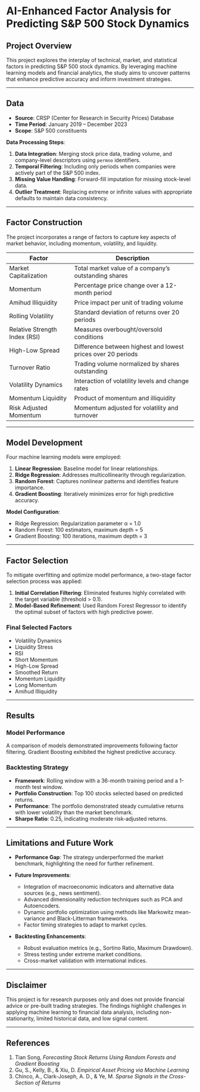 # AI-Enhanced Factor Analysis for Predicting S&P 500 Stock Dynamics

## Project Overview  

This project explores the interplay of technical, market, and statistical factors in predicting S&P 500 stock dynamics. By leveraging machine learning models and financial analytics, the study aims to uncover patterns that enhance predictive accuracy and inform investment strategies.  

---

## Data  

- **Source**: CRSP (Center for Research in Security Prices) Database  
- **Time Period**: January 2019 – December 2023  
- **Scope**: S&P 500 constituents  

**Data Processing Steps**:  
1. **Data Integration**: Merging stock price data, trading volume, and company-level descriptors using `permno` identifiers.  
2. **Temporal Filtering**: Including only periods when companies were actively part of the S&P 500 index.  
3. **Missing Value Handling**: Forward-fill imputation for missing stock-level data.  
4. **Outlier Treatment**: Replacing extreme or infinite values with appropriate defaults to maintain data consistency.  

---

## Factor Construction  

The project incorporates a range of factors to capture key aspects of market behavior, including momentum, volatility, and liquidity.  

| **Factor**                  | **Description**                                               |
|-----------------------------|---------------------------------------------------------------|
| Market Capitalization       | Total market value of a company’s outstanding shares         |
| Momentum                    | Percentage price change over a 12-month period               |
| Amihud Illiquidity          | Price impact per unit of trading volume                      |
| Rolling Volatility          | Standard deviation of returns over 20 periods                |
| Relative Strength Index (RSI)| Measures overbought/oversold conditions                     |
| High-Low Spread             | Difference between highest and lowest prices over 20 periods |
| Turnover Ratio              | Trading volume normalized by shares outstanding              |
| Volatility Dynamics         | Interaction of volatility levels and change rates            |
| Momentum Liquidity          | Product of momentum and illiquidity                          |
| Risk Adjusted Momentum      | Momentum adjusted for volatility and turnover                |

---

## Model Development  

Four machine learning models were employed:  

1. **Linear Regression**: Baseline model for linear relationships.  
2. **Ridge Regression**: Addresses multicollinearity through regularization.  
3. **Random Forest**: Captures nonlinear patterns and identifies feature importance.  
4. **Gradient Boosting**: Iteratively minimizes error for high predictive accuracy.  

**Model Configuration**:  
- Ridge Regression: Regularization parameter α = 1.0  
- Random Forest: 100 estimators, maximum depth = 5  
- Gradient Boosting: 100 iterations, maximum depth = 3  

---

## Factor Selection  

To mitigate overfitting and optimize model performance, a two-stage factor selection process was applied:  

1. **Initial Correlation Filtering**: Eliminated features highly correlated with the target variable (threshold > 0.1).  
2. **Model-Based Refinement**: Used Random Forest Regressor to identify the optimal subset of factors with high predictive power.  

### Final Selected Factors  
- Volatility Dynamics  
- Liquidity Stress  
- RSI  
- Short Momentum  
- High-Low Spread  
- Smoothed Return  
- Momentum Liquidity  
- Long Momentum  
- Amihud Illiquidity  

---

## Results  

### Model Performance  
A comparison of models demonstrated improvements following factor filtering. Gradient Boosting exhibited the highest predictive accuracy.  

### Backtesting Strategy  
- **Framework**: Rolling window with a 36-month training period and a 1-month test window.  
- **Portfolio Construction**: Top 100 stocks selected based on predicted returns.  
- **Performance**: The portfolio demonstrated steady cumulative returns with lower volatility than the market benchmark.  
- **Sharpe Ratio**: 0.25, indicating moderate risk-adjusted returns.  

---

## Limitations and Future Work  

- **Performance Gap**: The strategy underperformed the market benchmark, highlighting the need for further refinement.  
- **Future Improvements**:  
   - Integration of macroeconomic indicators and alternative data sources (e.g., news sentiment).  
   - Advanced dimensionality reduction techniques such as PCA and Autoencoders.  
   - Dynamic portfolio optimization using methods like Markowitz mean-variance and Black-Litterman frameworks.  
   - Factor timing strategies to adapt to market cycles.  

- **Backtesting Enhancements**:  
   - Robust evaluation metrics (e.g., Sortino Ratio, Maximum Drawdown).  
   - Stress testing under extreme market conditions.  
   - Cross-market validation with international indices.  

---

## Disclaimer  

This project is for research purposes only and does not provide financial advice or pre-built trading strategies. The findings highlight challenges in applying machine learning to financial data analysis, including non-stationarity, limited historical data, and low signal content.

---

## References  

1. Tian Song, *Forecasting Stock Returns Using Random Forests and Gradient Boosting*  
2. Gu, S., Kelly, B., & Xiu, D. *Empirical Asset Pricing via Machine Learning*  
3. Chinco, A., Clark-Joseph, A. D., & Ye, M. *Sparse Signals in the Cross-Section of Returns*  
